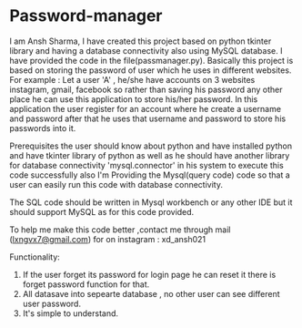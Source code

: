 # Password-manager
I am Ansh Sharma, I have created this project based on python tkinter library and having a database connectivity also using MySQL database.
I have provided the code in the file(passmanager.py). Basically this project is based on storing the password of user which he uses in different websites. For example : Let a user 'A' , he/she have accounts on 3 websites instagram, gmail, facebook so rather than saving his password any other place he can use this application to store his/her password. In this application the user register for an account where he create a username and password after that he uses that username and password to store his passwords into it.

Prerequisites the user should know about python and  have installed python and have tkinter library of python as well as he should have another library for database connectivity 'mysql.connector' in his system to execute this code successfully also I'm Providing the Mysql(query code) code so that a user can easily run this code with database connectivity.

The SQL code should be written in Mysql workbench or any other IDE but it should support MySQL as for this code provided.

To help me make this code better ,contact me through mail (lxngvx7@gmail.com)
for on instagram : xd_ansh021

Functionality:
1. If the user forget its password for login page he can reset it there is forget password function for that.
2. All datasave into sepearte database , no other user can see different user password.
3. It's simple to understand.
